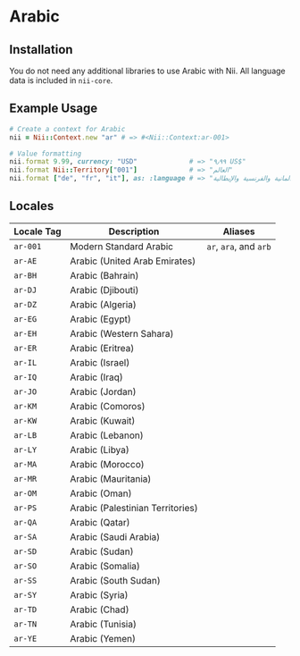 <!-- This file has been generated. Source: languages/_template.md.erb -->

# Arabic

## Installation

You do not need any additional libraries to use Arabic with Nii.
All language data is included in `nii-core`.

## Example Usage

``` ruby
# Create a context for Arabic
nii = Nii::Context.new "ar" # => #<Nii::Context:ar-001>

# Value formatting
nii.format 9.99, currency: "USD"             # => "٩٫٩٩ US$"
nii.format Nii::Territory["001"]             # => "العالم"
nii.format ["de", "fr", "it"], as: :language # => "الألمانية والفرنسية والإيطالية"
```


## Locales

<table>
  <thead>
    <tr>
      <th>Locale Tag</th>
      <th>Description</th>
      <th>Aliases</th>
    </tr>
  </thead>
  <tbody>
    <tr>
      <td><code>ar-001</code></td>
      <td>Modern Standard Arabic</td>
      <td><code>ar</code>, <code>ara</code>, and <code>arb</code></td>
    </tr>
    <tr>
      <td><code>ar-AE</code></td>
      <td>Arabic (United Arab Emirates)</td>
      <td></td>
    </tr>
    <tr>
      <td><code>ar-BH</code></td>
      <td>Arabic (Bahrain)</td>
      <td></td>
    </tr>
    <tr>
      <td><code>ar-DJ</code></td>
      <td>Arabic (Djibouti)</td>
      <td></td>
    </tr>
    <tr>
      <td><code>ar-DZ</code></td>
      <td>Arabic (Algeria)</td>
      <td></td>
    </tr>
    <tr>
      <td><code>ar-EG</code></td>
      <td>Arabic (Egypt)</td>
      <td></td>
    </tr>
    <tr>
      <td><code>ar-EH</code></td>
      <td>Arabic (Western Sahara)</td>
      <td></td>
    </tr>
    <tr>
      <td><code>ar-ER</code></td>
      <td>Arabic (Eritrea)</td>
      <td></td>
    </tr>
    <tr>
      <td><code>ar-IL</code></td>
      <td>Arabic (Israel)</td>
      <td></td>
    </tr>
    <tr>
      <td><code>ar-IQ</code></td>
      <td>Arabic (Iraq)</td>
      <td></td>
    </tr>
    <tr>
      <td><code>ar-JO</code></td>
      <td>Arabic (Jordan)</td>
      <td></td>
    </tr>
    <tr>
      <td><code>ar-KM</code></td>
      <td>Arabic (Comoros)</td>
      <td></td>
    </tr>
    <tr>
      <td><code>ar-KW</code></td>
      <td>Arabic (Kuwait)</td>
      <td></td>
    </tr>
    <tr>
      <td><code>ar-LB</code></td>
      <td>Arabic (Lebanon)</td>
      <td></td>
    </tr>
    <tr>
      <td><code>ar-LY</code></td>
      <td>Arabic (Libya)</td>
      <td></td>
    </tr>
    <tr>
      <td><code>ar-MA</code></td>
      <td>Arabic (Morocco)</td>
      <td></td>
    </tr>
    <tr>
      <td><code>ar-MR</code></td>
      <td>Arabic (Mauritania)</td>
      <td></td>
    </tr>
    <tr>
      <td><code>ar-OM</code></td>
      <td>Arabic (Oman)</td>
      <td></td>
    </tr>
    <tr>
      <td><code>ar-PS</code></td>
      <td>Arabic (Palestinian Territories)</td>
      <td></td>
    </tr>
    <tr>
      <td><code>ar-QA</code></td>
      <td>Arabic (Qatar)</td>
      <td></td>
    </tr>
    <tr>
      <td><code>ar-SA</code></td>
      <td>Arabic (Saudi Arabia)</td>
      <td></td>
    </tr>
    <tr>
      <td><code>ar-SD</code></td>
      <td>Arabic (Sudan)</td>
      <td></td>
    </tr>
    <tr>
      <td><code>ar-SO</code></td>
      <td>Arabic (Somalia)</td>
      <td></td>
    </tr>
    <tr>
      <td><code>ar-SS</code></td>
      <td>Arabic (South Sudan)</td>
      <td></td>
    </tr>
    <tr>
      <td><code>ar-SY</code></td>
      <td>Arabic (Syria)</td>
      <td></td>
    </tr>
    <tr>
      <td><code>ar-TD</code></td>
      <td>Arabic (Chad)</td>
      <td></td>
    </tr>
    <tr>
      <td><code>ar-TN</code></td>
      <td>Arabic (Tunisia)</td>
      <td></td>
    </tr>
    <tr>
      <td><code>ar-YE</code></td>
      <td>Arabic (Yemen)</td>
      <td></td>
    </tr>
  </tbody>
</table>

